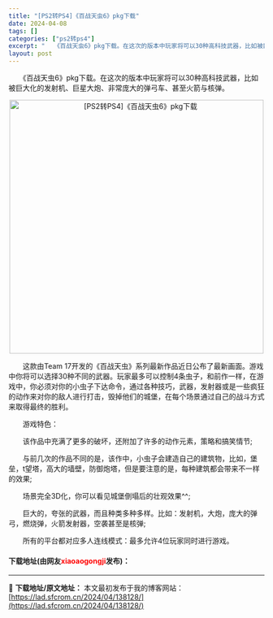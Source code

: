 ```yaml
---
title: "[PS2转PS4]《百战天虫6》pkg下载"
date: 2024-04-08
tags: []
categories: ["ps2转ps4"]
excerpt: "　　《百战天虫6》pkg下载。在这次的版本中玩家将可以30种高科技武器，比如被巨大化的发射机、巨星大炮、非常庞大的弹弓车、甚至火箭与核弹。 　　这款由Team 17开发的《百战天虫》系列最新作品近日公布了最新画面。游戏中你将可以选择30种不同的武器。玩家最多可以控制4条虫子，和前作一样，在游戏中，你&hellip;"
layout: post
---
```


 <p>　　《百战天虫6》pkg下载。在这次的版本中玩家将可以30种高科技武器，比如被巨大化的发射机、巨星大炮、非常庞大的弹弓车、甚至火箭与核弹。</p> <p align="center"><img align="" border="0" src="https://lad.sfcrom.cn/wp-content/uploads/2024/04/20240408_6613f8e8e662e.webp" width="500" alt="[PS2转PS4]《百战天虫6》pkg下载" /></p> <p>　　这款由Team 17开发的《百战天虫》系列最新作品近日公布了最新画面。游戏中你将可以选择30种不同的武器。玩家最多可以控制4条虫子，和前作一样，在游戏中，你必须对你的小虫子下达命令，通过各种技巧，武器，发射器或是一些疯狂的动作来对你的敌人进行打击，毁掉他们的城堡，在每个场景通过自己的战斗方式来取得最终的胜利。</p> <p>　　游戏特色：</p> <p>　　该作品中充满了更多的破坏，还附加了许多的动作元素，策略和搞笑情节;</p> <p>　　与前几次的作品不同的是，该作中，小虫子会建造自己的建筑物，比如，堡垒，t望塔，高大的墙壁，防御炮塔，但是要注意的是，每种建筑都会带来不一样的效果;</p> <p>　　场景完全3D化，你可以看见城堡倒塌后的壮观效果^^;</p> <p>　　巨大的，夸张的武器，而且种类多种多样。比如：发射机，大炮，庞大的弹弓，燃烧弹，火箭发射器，空袭甚至是核弹;</p> <p>　　所有的平台都对应多人连线模式：最多允许4位玩家同时进行游戏。</p> <p><h4>下载地址(由网友<font color="red">xiaoaogongji</font>发布)：</h4></p> 

---
📖 **下载地址/原文地址：** 本文最初发布于我的博客网站：[https://lad.sfcrom.cn/2024/04/138128/](https://lad.sfcrom.cn/2024/04/138128/)
